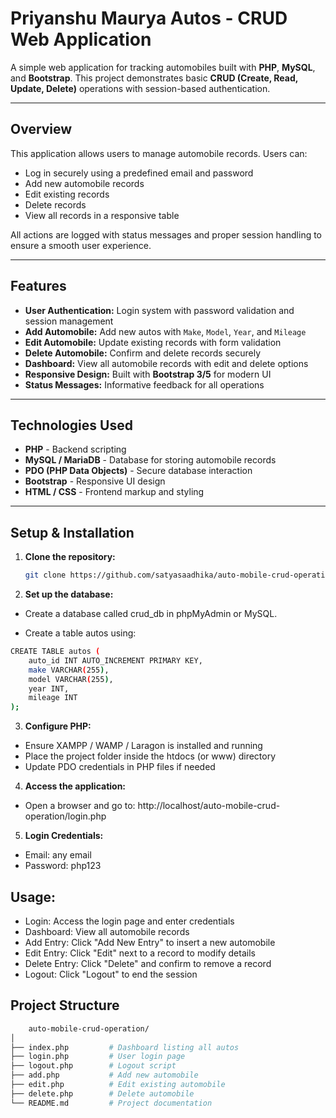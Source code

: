 # Priyanshu Maurya Autos - CRUD Web Application

A simple web application for tracking automobiles built with **PHP**, **MySQL**, and **Bootstrap**. This project demonstrates basic **CRUD (Create, Read, Update, Delete)** operations with session-based authentication.

---

## Overview

This application allows users to manage automobile records. Users can:

- Log in securely using a predefined email and password  
- Add new automobile records  
- Edit existing records  
- Delete records  
- View all records in a responsive table  

All actions are logged with status messages and proper session handling to ensure a smooth user experience.

---

## Features

- **User Authentication:** Login system with password validation and session management  
- **Add Automobile:** Add new autos with `Make`, `Model`, `Year`, and `Mileage`  
- **Edit Automobile:** Update existing records with form validation  
- **Delete Automobile:** Confirm and delete records securely  
- **Dashboard:** View all automobile records with edit and delete options  
- **Responsive Design:** Built with **Bootstrap 3/5** for modern UI  
- **Status Messages:** Informative feedback for all operations  

---

## Technologies Used

- **PHP** - Backend scripting  
- **MySQL / MariaDB** - Database for storing automobile records  
- **PDO (PHP Data Objects)** - Secure database interaction  
- **Bootstrap** - Responsive UI design  
- **HTML / CSS** - Frontend markup and styling  
---

## Setup & Installation

1. **Clone the repository:**
   ```bash
   git clone https://github.com/satyasaadhika/auto-mobile-crud-operation.git

2. **Set up the database:**

- Create a database called crud_db in phpMyAdmin or MySQL.

- Create a table autos using:
```bash 
CREATE TABLE autos (
    auto_id INT AUTO_INCREMENT PRIMARY KEY,
    make VARCHAR(255),
    model VARCHAR(255),
    year INT,
    mileage INT
);
 ```
 3. **Configure PHP:**

- Ensure XAMPP / WAMP / Laragon is installed and running
- Place the project folder inside the htdocs (or www) directory
- Update PDO credentials in PHP files if needed

4. **Access the application:**

- Open a browser and go to: http://localhost/auto-mobile-crud-operation/login.php

5. **Login Credentials:**

- Email: any email
- Password: php123


## Usage:

- Login: Access the login page and enter credentials
- Dashboard: View all automobile records
- Add Entry: Click "Add New Entry" to insert a new automobile
- Edit Entry: Click "Edit" next to a record to modify details
- Delete Entry: Click "Delete" and confirm to remove a record
- Logout: Click "Logout" to end the session

## Project Structure
```bash
    auto-mobile-crud-operation/
│
├── index.php         # Dashboard listing all autos
├── login.php         # User login page
├── logout.php        # Logout script
├── add.php           # Add new automobile
├── edit.php          # Edit existing automobile
├── delete.php        # Delete automobile
└── README.md         # Project documentation
```



